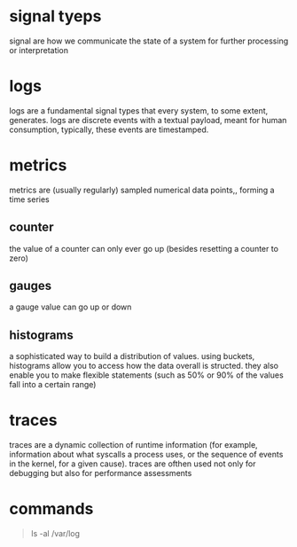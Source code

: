 # signal tyeps
signal are how we communicate the state of a system for further processing or
    interpretation

# logs
logs are a fundamental signal types that every system, to some extent, 
    generates.
logs are discrete events with a textual payload, meant for human consumption,
    typically, these events are timestamped.

# metrics
metrics are (usually regularly) sampled numerical data points,, forming a time
    series
## counter
the value of a counter can only ever go up (besides resetting a counter to zero)
## gauges
a gauge value can go up or down
## histograms
a sophisticated way to build a distribution of values. using buckets, histograms
    allow you to access how the data overall is structed. they also enable you
    to make flexible statements (such as 50% or 90% of the values fall into a 
    certain range)

# traces
traces are a dynamic collection of runtime information (for example, 
    information about what syscalls a process uses, or the sequence of events
    in the kernel, for a given cause).
traces are ofthen used not only for debugging but also for performance 
    assessments

# commands
> ls -al /var/log
